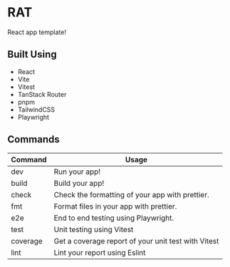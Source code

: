 # RAT

React app template!

## Built Using

- React
- Vite
- Vitest
- TanStack Router
- pnpm
- TailwindCSS
- Playwright

## Commands

| Command  | Usage                                               |
| -------- | --------------------------------------------------- |
| dev      | Run your app!                                       |
| build    | Build your app!                                     |
| check    | Check the formatting of your app with prettier.     |
| fmt      | Format files in your app with prettier.             |
| e2e      | End to end testing using Playwright.                |
| test     | Unit testing using Vitest                           |
| coverage | Get a coverage report of your unit test with Vitest |
| lint     | Lint your report using Eslint                       |
